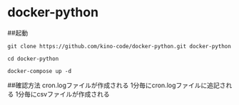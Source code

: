 # docker-python

##起動

```git clone https://github.com/kino-code/docker-python.git docker-python```

```cd docker-python```

```docker-compose up -d```

##確認方法
cron.logファイルが作成される
1分毎にcron.logファイルに追記される
1分毎にcsvファイルが作成される
